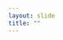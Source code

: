 ```yaml
---
layout: slide
title: ""
---
```


<section data-background-image="assets/images/Slide22.png" data-background-size="70%" data-background-position="center"/>